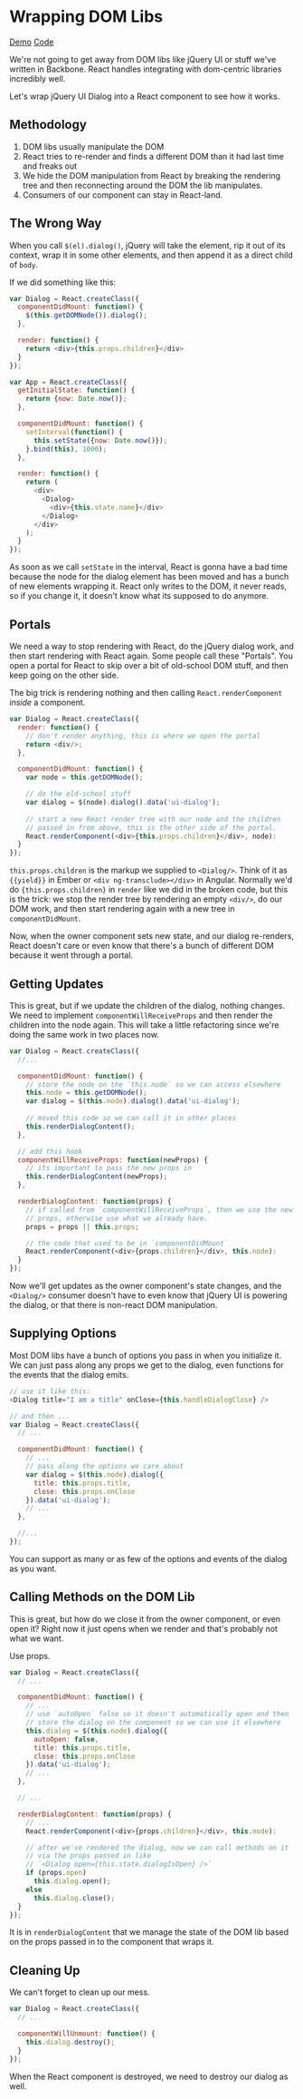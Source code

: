 Wrapping DOM Libs
=================

[Demo](http://rpflorence.github.io/react-training/Dialog/)
[Code](../code/Dialog/)

We're not going to get away from DOM libs like jQuery UI or stuff we've
written in Backbone. React handles integrating with dom-centric libraries
incredibly well.

Let's wrap jQuery UI Dialog into a React component to see how it works.

Methodology
-----------

1. DOM libs usually manipulate the DOM
2. React tries to re-render and finds a different DOM than it had last
   time and freaks out
3. We hide the DOM manipulation from React by breaking the rendering tree and then reconnecting around the DOM the lib manipulates.
4. Consumers of our component can stay in React-land.

The Wrong Way
-------------

When you call
`$(el).dialog()`, jQuery will take the element, rip it out of its
context, wrap it in some other elements, and then append it as a direct
child of `body`.

If we did something like this:

```js
var Dialog = React.createClass({
  componentDidMount: function() {
    $(this.getDOMNode()).dialog();
  },

  render: function() {
    return <div>{this.props.children}</div>
  }
});

var App = React.createClass({
  getInitialState: function() {
    return {now: Date.now()};
  },

  componentDidMount: function() {
    setInterval(function() {
      this.setState({now: Date.now()});
    }.bind(this), 1000);
  },

  render: function() {
    return (
      <div>
        <Dialog>
          <div>{this.state.name}</div>
        </Dialog>
      </div>
    );
  }
});
```

As soon as we call `setState` in the interval, React is gonna have a bad
time because the node for the dialog element has been moved and has a bunch
of new elements wrapping it. React only writes to the DOM, it never reads,
so if you change it, it doesn't know what its supposed to do anymore.

Portals
-------

We need a way to stop rendering with React, do the jQuery dialog work,
and then start rendering with React again. Some people call these
"Portals".  You open a portal for React to skip over a bit of old-school
DOM stuff, and then keep going on the other side.

The big trick is rendering nothing and then calling
`React.renderComponent` _inside_ a component.

```js
var Dialog = React.createClass({
  render: function() {
    // don't render anything, this is where we open the portal
    return <div/>;
  },

  componentDidMount: function() {
    var node = this.getDOMNode();

    // do the old-school stuff
    var dialog = $(node).dialog().data('ui-dialog');
  
    // start a new React render tree with our node and the children
    // passed in from above, this is the other side of the portal.
    React.renderComponent(<div>{this.props.children}</div>, node):
  }
});
```

`this.props.children` is the markup we supplied to `<Dialog/>`. Think of
it as `{{yield}}` in Ember or `<div ng-transclude></div>` in Angular.
Normally we'd do `{this.props.children}` in `render` like we did in the broken
code, but this is the
trick: we stop the render tree by rendering an empty `<div/>`, do our
DOM work, and then start rendering again with a new tree in
`componentDidMount`.

Now, when the owner component sets new state, and our dialog re-renders,
React doesn't care or even know that there's a bunch of different DOM
because it went through a portal.

Getting Updates
---------------

This is great, but if we update the children of the dialog, nothing
changes. We need to implement `componentWillReceiveProps` and then
render the children into the node again. This will take a little
refactoring since we're doing the same work in two places now.

```js
var Dialog = React.createClass({
  //...

  componentDidMount: function() {
    // store the node on the `this.node` so we can access elsewhere
    this.node = this.getDOMNode();
    var dialog = $(this.node).dialog().data('ui-dialog');
  
    // moved this code so we can call it in other places
    this.renderDialogContent();
  },

  // add this hook
  componentWillReceiveProps: function(newProps) {
    // its important to pass the new props in
    this.renderDialogContent(newProps);
  },

  renderDialogContent: function(props) {
    // if called from `componentWillReceiveProps`, then we use the new
    // props, otherwise use what we already have.
    props = props || this.props;

    // the code that used to be in `componentDidMount`
    React.renderComponent(<div>{props.children}</div>, this.node):
  }
});
```

Now we'll get updates as the owner component's state changes, and the
`<Dialog/>` consumer doesn't have to even know that jQuery UI is
powering the dialog, or that there is non-react DOM manipulation.

Supplying Options
-----------------

Most DOM libs have a bunch of options you pass in when you initialize
it. We can just pass along any props we get to the dialog, even
functions for the events that the dialog emits.

```js
// use it like this:
<Dialog title="I am a title" onClose={this.handleDialogClose} />

// and then ...
var Dialog = React.createClass({
  // ...

  componentDidMount: function() {
    // ...
    // pass along the options we care about
    var dialog = $(this.node).dialog({
      title: this.props.title,
      close: this.props.onClose
    }).data('ui-dialog');
    // ...
  },

  //...
});
```
You can support as many or as few of the options and events of the
dialog as you want.

Calling Methods on the DOM Lib
------------------------------

This is great, but how do we close it from the owner component, or even
open it? Right now it just opens when we render and that's probably not
what we want.

Use props.

```js
var Dialog = React.createClass({
  // ...

  componentDidMount: function() {
    // ...
    // use `autoOpen` false so it doesn't automatically open and then
    // store the dialog on the component so we can use it elsewhere
    this.dialog = $(this.node).dialog({
      autoOpen: false,
      title: this.props.title,
      close: this.props.onClose
    }).data('ui-dialog');
    // ...
  },

  // ...

  renderDialogContent: function(props) {
    // ...
    React.renderComponent(<div>{props.children}</div>, this.node):

    // after we've rendered the dialog, now we can call methods on it
    // via the props passed in like
    // `<Dialog open={this.state.dialogIsOpen} />`
    if (props.open)
      this.dialog.open();
    else
      this.dialog.close();
  }
});
```

It is in `renderDialogContent` that we manage the state of the DOM lib
based on the props passed in to the component that wraps it.

Cleaning Up
-----------

We can't forget to clean up our mess.

```js
var Dialog = React.createClass({
  // ...

  componentWillUnmount: function() {
    this.dialog.destroy();
  }
});
```

When the React component is destroyed, we need to destroy our dialog as
well.

